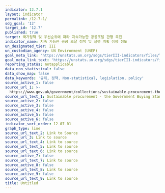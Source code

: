```yaml
---
indicator: 12.7.1
layout: indicator
permalink: /12-7-1/
sdg_goal: '12'
target_id: '12.7'
published: true
target: 국가정책 및 우선순위에 따라 지속가능한 공공조달 관행 촉진
indicator_name: 지속 가능한 공공 조달 정책 및 실행 계획 이행 정도
un_designated_tier: III
un_custodian_agency: UN Environment (UNEP)
goal_meta_link: 'https://unstats.un.org/sdgs/tierIII-indicators/files/Tier3-12-07-01.pdf'
goal_meta_link_text: 'https://unstats.un.org/sdgs/tierIII-indicators/files/Tier3-12-07-01.pdf'
reporting_status: notapplicable
data_non_statistical: false
data_show_map: false
data_keywords: '규제, 정책, Non-statistical, legislation, policy'
source_active_1: false
source_url_1: >-
  https://www.gov.uk/government/collections/sustainable-procurement-the-government-buying-standards-gbs
source_url_text_1: Sustainable procurement - the Government Buying Standards (GBS)
source_active_2: false
source_active_3: false
source_active_4: false
source_active_5: false
source_active_6: false
indicator_sort_order: 12-07-01
graph_type: line
source_url_text_2: Link to Source
source_url_3: Link to source
source_url_text_4: Link to source
source_url_text_5: Link to source
source_url_text_6: Link to source
source_active_7: false
source_url_text_7: Link to source
source_active_8: false
source_url_text_8: Link to source
source_active_9: false
source_url_text_9: Link to source
title: Untitled
---
```

